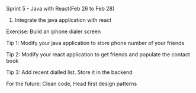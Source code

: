 Sprint 5 - Java with React(Feb 26 to Feb 28)

1. Integrate the java application with react

Exercise: Build an iphone dialer screen

Tip 1: Modify your java application to store phone number of your friends

Tip 2: Modify your react application to get friends and populate the contact book

Tip 3: Add recent dialled list. Store it in the backend

For the future: Clean code, Head first design patterns
